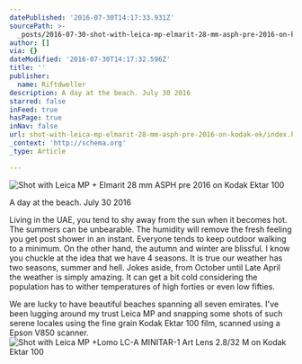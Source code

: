 ```yaml
---
datePublished: '2016-07-30T14:17:33.931Z'
sourcePath: >-
  _posts/2016-07-30-shot-with-leica-mp-elmarit-28-mm-asph-pre-2016-on-kodak-ek.md
author: []
via: {}
dateModified: '2016-07-30T14:17:32.596Z'
title: ''
publisher:
  name: Riftdweller
description: A day at the beach. July 30 2016
starred: false
inFeed: true
hasPage: true
inNav: false
url: shot-with-leica-mp-elmarit-28-mm-asph-pre-2016-on-kodak-ek/index.html
_context: 'http://schema.org'
_type: Article

---
```

![Shot with Leica MP + Elmarit 28 mm ASPH pre 2016 on Kodak Ektar 100](https://the-grid-user-content.s3-us-west-2.amazonaws.com/4d43642a-7cb9-4747-957c-b261e8ed46ac.jpg)

A day at the beach. July 30 2016

Living in the UAE, you tend to shy away from the sun when it becomes hot. The summers can be unbearable. The humidity will remove the fresh feeling you get post shower in an instant. Everyone tends to keep outdoor walking to a minimum. On the other hand, the autumn and winter are blissful. I know you chuckle at the idea that we have 4 seasons. It is true our weather has two seasons, summer and hell. Jokes aside, from October until Late April the weather is simply amazing. It can get a bit cold considering the population has to wither temperatures of high forties or even low fifties.

We are lucky to have beautiful beaches spanning all seven emirates. I've been lugging around my trust Leica MP and snapping some shots of such serene locales using the fine grain Kodak Ektar 100 film, scanned using a Epson V850 scanner.
![Shot with Leica MP +Lomo LC-A MINITAR-1 Art Lens 2.8/32 M on Kodak Ektar 100](https://the-grid-user-content.s3-us-west-2.amazonaws.com/32bbf464-c7be-471c-bd4d-8b07ba1c6a69.jpg)